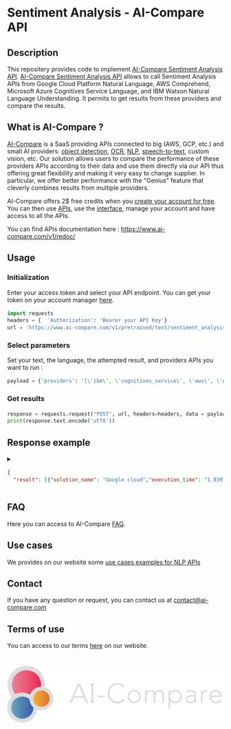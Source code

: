 # Sentiment Analysis - AI-Compare API
## Description
This repositery provides code to implement [AI-Compare Sentiment Analysis API](https://www.ai-compare.com/text_apis/sentiment_analysis/). [AI-Compare Sentiment Analysis API](https://www.ai-compare.com/text_apis/sentiment_analysis/) allows to call Sentiment Analysis APIs from Google Cloud Platform Natural Language, AWS Comprehend, Microsoft Azure Cognitives Service Language, and IBM Watson Natural Language Understanding. It permits to get results from these providers and compare the results.

## What is AI-Compare ?
[AI-Compare](https://www.ai-compare.com/) is a SaaS providing APIs connected to big (AWS, GCP, etc.) and small AI providers: [object detection](https://www.ai-compare.com/vision_apis/object_detection), [OCR](https://www.ai-compare.com/vision_apis/ocr), [NLP](https://www.ai-compare.com/text_apis/sentiment_analysis/), [speech-to-text](https://www.ai-compare.com/audio_apis/speech_recognition), custom vision, etc. Our solution allows users to compare the performance of these providers APIs according to their data and use them directly via our API thus offering great flexibility and making it very easy to change supplier. In particular, we offer better performance with the "Genius" feature that cleverly combines results from multiple providers.

AI-Compare offers 2$ free credits when you [create your account for free](https://www.ai-compare.com/accounts/login/?next=/my_apis). You can then use [APIs](https://www.ai-compare.com/v1/redoc/), use the [interface](https://www.ai-compare.com/my_apis), manage your account and have access to all the APIs.

You can find APIs documentation here : https://www.ai-compare.com/v1/redoc/

## Usage
### Initialization
Enter your access token and select your API endpoint. You can get your token on your account manager [here](https://www.ai-compare.com/accounts/login/?next=/my_apis/my_account).
```python
import requests
headers = {  'Authorization': 'Bearer your API Key'}
url = 'https://www.ai-compare.com/v1/pretrained/text/sentiment_analysis'
```
### Select parameters 
Set your text, the language, the attempted result, and providers APIs you want to run :
```python
payload = {'providers': '[\'ibm\', \'cognitives_service\', \'aws\', \'google_cloud\']','text':'I am angry today', 'sentiments_to_find': 'neutral','language': 'en-US'}
```
### Get results
```python
response = requests.request("POST", url, headers=headers, data = payload, files = files)
print(response.text.encode('utf8'))
```

## Response example
<details>
<summary>

```json
{
  "result": [{"solution_name": "Google cloud","execution_time": "1.839108","result": {"text": "The score of a document's sentiment indicates the overall emotion of a document. The magnitude of a document's sentiment indicates how much emotional content is present within the document, and this value is often proportional to the length of the document.","sentiments": ["Positive"],"sentiment_rate": [0.2]},"api_response": {"documentSentiment": {"magnitude": 0.4,"score": 0.2},
```

</summary>

```


{
  "result": [
    {
      "solution_name": "Google cloud",
      "execution_time": "1.839108",
      "result": {
        "text": "The score of a document's sentiment indicates the overall emotion of a document. The magnitude of a document's sentiment indicates how much emotional content is present within the document, and this value is often proportional to the length of the document.",
        "sentiments": [
          "Positive"
        ],
        "sentiment_rate": [
          0.2
        ]
      },
      "api_response": {
        "documentSentiment": {
          "magnitude": 0.4,
          "score": 0.2
        },
        "language": "fr-FR",
        "sentences": [
          {
            "text": {
              "content": "The score of a document's sentiment indicates the overall emotion of a document.",
              "beginOffset": 0
            },
            "sentiment": {
              "magnitude": 0.1,
              "score": 0.1
            }
          },
          {
            "text": {
              "content": "The magnitude of a document's sentiment indicates how much emotional content is present within the document, and this value is often proportional to the length of the document.",
              "beginOffset": 81
            },
            "sentiment": {
              "magnitude": 0.3,
              "score": 0.3
            }
          }
        ]
      },
      "found_sentiments": 0
    },
    {
      "solution_name": "Ibm",
      "execution_time": "1.539684",
      "result": {
        "text": "The score of a document's sentiment indicates the overall emotion of a document. The magnitude of a document's sentiment indicates how much emotional content is present within the document, and this value is often proportional to the length of the document.",
        "sentiments": [
          "negative"
        ],
        "sentiment_rate": [
          0.358381
        ]
      },
      "api_response": {
        "usage": {
          "text_units": 1,
          "text_characters": 257,
          "features": 1
        },
        "sentiment": {
          "document": {
            "score": -0.358381,
            "label": "negative"
          }
        },
        "language": "en"
      },
      "found_sentiments": 0
    },
    {
      "solution_name": "Microsoft Azure",
      "execution_time": "0.750626",
      "result": {
        "text": "The score of a document's sentiment indicates the overall emotion of a document. The magnitude of a document's sentiment indicates how much emotional content is present within the document, and this value is often proportional to the length of the document.",
        "sentiments": [
          "positive"
        ],
        "sentiment_rate": [
          0.7244399189949036
        ]
      },
      "api_response": {
        "documents": [
          {
            "id": "1",
            "score": 0.7244399189949036
          }
        ],
        "errors": []
      },
      "found_sentiments": 0
    },
    {
      "solution_name": "Amazon Web Services",
      "execution_time": "0.414591",
      "result": {
        "text": "The score of a document's sentiment indicates the overall emotion of a document. The magnitude of a document's sentiment indicates how much emotional content is present within the document, and this value is often proportional to the length of the document.",
        "sentiments": [
          "Positive",
          "Negative",
          "Neutral",
          "Mixed"
        ],
        "sentiment_rate": [
          0.6242444515228271,
          0.009806307032704353,
          0.3659137487411499,
          0.000035498022043611854
        ]
      },
      "api_response": {
        "Sentiment": "POSITIVE",
        "SentimentScore": {
          "Positive": 0.6242444515228271,
          "Negative": 0.009806307032704353,
          "Neutral": 0.3659137487411499,
          "Mixed": 0.000035498022043611854
        },
        "ResponseMetadata": {
          "RequestId": "1803e418-a6d0-45af-8ed9-8f3d0ec9dd37",
          "HTTPStatusCode": 200,
          "HTTPHeaders": {
            "x-amzn-requestid": "1803e418-a6d0-45af-8ed9-8f3d0ec9dd37",
            "content-type": "application/x-amz-json-1.1",
            "content-length": "164",
            "date": "Tue, 10 Mar 2020 08:45:03 GMT"
          },
          "RetryAttempts": 0
        }
      },
      "found_sentiments": 1
    }
  ]
}


```

</details>

## FAQ
Here you can access to AI-Compare [FAQ](https://www.ai-compare.com/faq/).

## Use cases
We provides on our website some [use cases examples for NLP APIs](https://www.ai-compare.com/use_cases_nlp/)

## Contact
If you have any question or request, you can contact us at contact@ai-compare.com

## Terms of use
You can access to our terms [here](https://www.ai-compare.com/terms/) on our website.

#
![Screenshot](Ai-compare_new.png)


